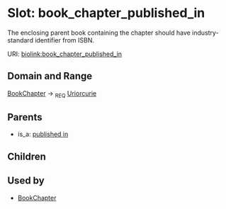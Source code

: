 
# Slot: book_chapter_published_in


The enclosing parent book containing the chapter should have industry-standard identifier from ISBN.

URI: [biolink:book_chapter_published_in](https://w3id.org/biolink/vocab/book_chapter_published_in)


## Domain and Range

[BookChapter](BookChapter.md) &#8594;  <sub>REQ</sub> [Uriorcurie](types/Uriorcurie.md)

## Parents

 *  is_a: [published in](published_in.md)

## Children


## Used by

 * [BookChapter](BookChapter.md)

